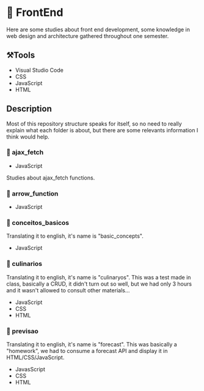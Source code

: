 # 🎴 FrontEnd
Here are some studies about front end development, some knowledge in web design and architecture gathered throughout one semester.

## ⚒️Tools
* Visual Studio Code
* CSS
* JavaScript
* HTML

## Description
Most of this repository structure speaks for itself, so no need to really explain what each folder is about, but there are some relevants information I think would help. 

### 📁 ajax_fetch
* JavaScript

Studies about ajax_fetch functions.

### 📁 arrow_function 
* JavaScript

### 📁 conceitos_basicos
Translating it to english, it's name is "basic_concepts".
* JavaScript

### 📁 culinarios 
Translating it to english, it's name is "culinaryos". This was a test made in class, basically a CRUD, it didn't turn out so well, but we had only 3 hours and it wasn't allowed to consult other materials...
* JavaScript
* CSS
* HTML

### 📁 previsao
Translating it to english, it's name is "forecast". This was basically a "homework", we had to consume a forecast API and display it in HTML/CSS/JavaScript.
* JavasScript
* CSS
* HTML
